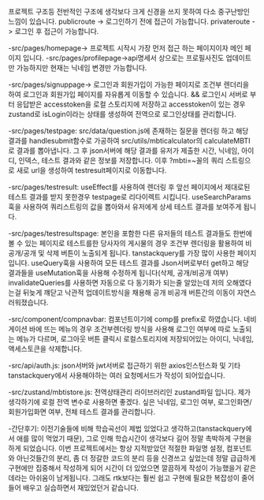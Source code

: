 프로젝트 구조등 전반적인 구조에 생각보다 크게 신경을 쓰지 못하여 다소 중구난방인 느낌이 있습니다.
publicroute -> 로그인하기 전에 접근이 가능합니다.
privateroute -> 로그인 후 접근이 가능합니다.

-src/pages/homepage-> 프로젝트 시작시 가장 먼저 접근 하는 페이지이자 메인 페이지 입니다.
-src/pages/profilepage->api명세서 상으로는 프로필사진도 업데이트만 가능하지만 현재는 닉네임 변경만 가능합니다.

-src/pages/signuppage-> 로그인과 회원가입이 가능한 페이지로 조건부 렌더리을 하여 로그인과 회원가입 페이지를 자유롭게 이동할 수 있습니다.
&& 로그인시 서버로 부터 응답받은 accesstoken을 로컬 스토리지에 저장하고 accesstoken이 있는 경우 zustand로 isLogin이라는 상태를 생성하여 전역으로 로그인상태를 관리합니다.

-src/pages/testpage: src/data/question.js에 존재하는 질문을 렌더링 하고 해당 결과를 handlesubmit함수로 가공하여 src/utils/mbticalculator의 calculateMBTI로 결과를 뽑아냅니다. 그 후 json서버에 해당 결과를 유저가 제출한 시간, 닉네임, 아이디, 인덱스, 테스트 결과와 같은 정보를 저장합니다. 이후 ?mbti=~꼴의 쿼리 스트링으로 새로 url을 생성하여 testresult페이지로 이동합니다.

-src/pages/testresult: useEffect를 사용하여 렌더링 후 앞선 페이지에서 제대로된 테스트 결과를 받지 못한경우 testpage로 리다이렉트 시킵니다. useSearchParams훅을 사용하여 쿼리스트링의 값을 뽑아와서 유저에게 상세 테스트 결과를 보여주게 됩니다.

-src/pages/testresultspage: 본인을 포함한 다른 유저들의 테스트 결과들도 한번에 볼 수 있는 페이지로 테스트를한 당사자의 게시물의 경우 조건부 렌더링을 활용하여 비공개/공개 및 삭제 버튼이 노출되게 됩니다. tanstackquery를 가장 많이 사용한 페이지입니다.
useQuery훅을 사용하여 모든 테스트 결과를 Json서버로부터 get하고 해당 결과들을 useMutation훅을 사용해 수정하게 됩니다(삭제, 공개/비공개 여부) invalidateQueries를 사용하면 자동으로 다 동기화가 되는줄 알았는데 저의 오해였다는걸 뒤늦게 꺠닫고 낙관적 업데이트방식을 채용해 공개 비공개 버튼간의 이동이 자연스러워졌습니다.

-src/component/compnavbar: 컴포넌트이기에 comp를 prefix로 하였습니다. 네비게이션 바에 뜨는 메뉴의 경우 조건부렌더링 방식을 사용해 로그인 여부에 따로 노출되는 메뉴가 다르며, 로그아웃 버튼 클릭시 로컬스토리지에 저장되어있는 아이디, 닉네임, 액세스토큰을 삭제합니다.

-src/api/auth.js: json서버와 jwt서버로 접근하기 위한 axios인스턴스화 및 기타 tanstackquery에서 사용해야하는 여러 요청메서드가 작성이 되어있습니다.

-src/zustand/mbtistore.js: 전역상태관리 라이브러리인 zustand파일 입니다. 제가 생각하기에 로컬 전역 변수로 사용하면 좋겠다. 싶은 닉네임, 로그인 여부, 로그인화면/회원가입화면 여부, 전체 테스트 결과를 관리합니다.

-간단후기: 이전기술들에 비해 학습곡선이 제법 있었다고 생각하고(tanstackquery에서 애를 많이 먹었기 때문), 그로 인해 학습시간이 생각보다 길어 정말 촉박하게 구현을 하게 되었습니다. 이번 프로젝트에서는 항상 지적받았던 적절한 파일명 설정, 컴포넌트와 아닌것들간의 분리, 좀 더 정갈한 코드의 분리 등을 신경쓰고 싶었는데 정말 급급하게 구현에만 집중해서 작성하게 되어 시간이 더 있었으면 깔끔하게 작성이 가능했을거 같은데라는 아쉬움이 남게됩니다. 그래도 rtk보다는 훨씬 쉽고 구현에 필요한 복잡성이 줄어들어 배우고 실습하면서 재밌었던거 같습니다.

